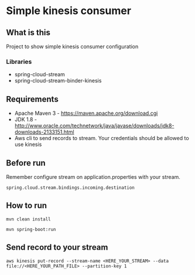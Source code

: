 # Simple kinesis consumer

## What is this

Project to show simple kinesis consumer configuration

### Libraries
- spring-cloud-stream
- spring-cloud-stream-binder-kinesis

## Requirements
- Apache Maven 3 - https://maven.apache.org/download.cgi
- JDK 1.8 - http://www.oracle.com/technetwork/java/javase/downloads/jdk8-downloads-2133151.html
- Aws cli to send records to stream. Your credentials should be allowed to use kinesis

## Before run
Remember configure stream on application.properties with your stream.
```
spring.cloud.stream.bindings.incoming.destination
```

## How to run
```
mvn clean install
```

```
mvn spring-boot:run
```

## Send record to your stream
```
aws kinesis put-record --stream-name <HERE_YOUR_STREAM> --data file://<HERE_YOUR_PATH_FILE> --partition-key 1
```


